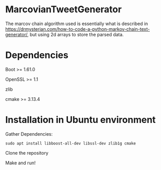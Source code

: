 # MarcovianTweetGenerator

The marcov chain algorithm used is essentially what is described in https://drmysterian.com/how-to-code-a-python-markov-chain-text-generator/, but using 2d arrays to store the parsed data.

# Dependencies
Boot >= 1.61.0

OpenSSL >= 1.1

zlib

cmake >= 3.13.4

# Installation in Ubuntu environment
Gather Dependencies:

  `sudo apt install libboost-all-dev libssl-dev zlib1g cmake`
  
Clone the repository

Make and run!

